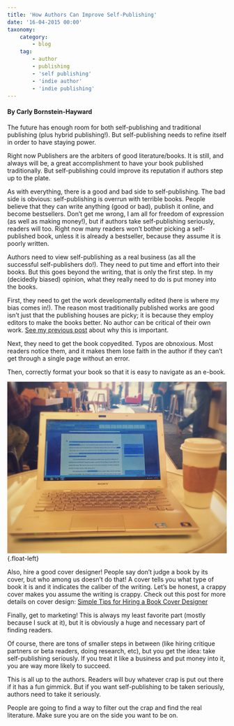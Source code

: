 ```yaml
---
title: 'How Authors Can Improve Self-Publishing'
date: '16-04-2015 00:00'
taxonomy:
    category:
        - blog
    tag:
        - author
        - publishing
        - 'self publishing'
        - 'indie author'
        - 'indie publishing'
---
```


#### By Carly Bornstein-Hayward

The future has enough room for both self-publishing and traditional publishing (plus hybrid publishing!). But self-publishing needs to refine itself in order to have staying power.

Right now Publishers are the arbiters of good literature/books. It is still, and always will be, a great accomplishment to have your book published traditionally. But self-publishing could improve its reputation if authors step up to the plate.

As with everything, there is a good and bad side to self-publishing. The bad side is obvious: self-publishing is overrun with terrible books. People believe that they can write anything (good or bad), publish it online, and become bestsellers. Don’t get me wrong, I am all for freedom of expression (as well as making money!), but if authors take self-publishing seriously, readers will too. Right now many readers won’t bother picking a self-published book, unless it is already a bestseller, because they assume it is poorly written.

Authors need to view self-publishing as a real business (as all the successful self-publishers do!). They need to put time and effort into their books. But this goes beyond the writing, that is only the first step. In my (decidedly biased) opinion, what they really need to do is put money into the books.

First, they need to get the work developmentally edited (here is where my bias comes in!). The reason most traditionally published works are good isn’t just that the publishing houses are picky; it is because they employ editors to make the books better. No author can be critical of their own work. [See my previous post](/blog/do-you-need-an-editor-to-self-publish) about why this is important.

Next, they need to get the book copyedited. Typos are obnoxious. Most readers notice them, and it makes them lose faith in the author if they can’t get through a single page without an error.

Then, correctly format your book so that it is easy to navigate as an e-book.

![](Book_Light_Editorial_cafe_writing.jpg?cropResize=400,400){.float-left}

Also, hire a good cover designer! People say don’t judge a book by its cover, but who among us doesn’t do that! A cover tells you what type of book it is and it indicates the caliber of the writing. Let’s be honest, a crappy cover makes you assume the writing is crappy. Check out this post for more details on cover design: [Simple Tips for Hiring a Book Cover Designer](http://positivewriter.com/very-simple-tips-for-hiring-a-book-cover-designer-that-will-save-you-money/?target=_blank) 

Finally, get to marketing! This is always my least favorite part (mostly because I suck at it), but it is obviously a huge and necessary part of finding readers.

Of course, there are tons of smaller steps in between (like hiring critique partners or beta readers, doing research, etc), but you get the idea: take self-publishing seriously. If you treat it like a business and put money into it, you are way more likely to succeed.

This is all up to the authors. Readers will buy whatever crap is put out there if it has a fun gimmick. But if you want self-publishing to be taken seriously, authors need to take it seriously.

People are going to find a way to filter out the crap and find the real literature. Make sure you are on the side you want to be on.